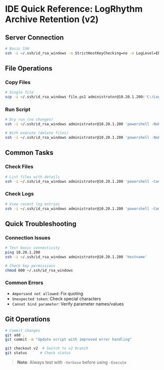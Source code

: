 # IDE Quick Reference: LogRhythm Archive Retention (v2)

## Server Connection
```bash
# Basic SSH
ssh -i ~/.ssh/id_rsa_windows -o StrictHostKeyChecking=no -o LogLevel=ERROR administrator@10.20.1.200
```

## File Operations

### Copy Files
```bash
# Single file
scp -i ~/.ssh/id_rsa_windows file.ps1 administrator@10.20.1.200:'C:/LogRhythm/Scripts/ArchiveV2/'
```

### Run Script
```bash
# Dry run (no changes)
ssh -i ~/.ssh/id_rsa_windows administrator@10.20.1.200 'powershell -NoProfile -ExecutionPolicy Bypass -Command "& { cd ''C:\LogRhythm\Scripts\ArchiveV2''; .\ArchiveRetention.ps1 -ArchivePath ''D:\LogRhythmArchives\InactiveTest'' -RetentionDays 120 -Verbose }"'

# With execute (delete files)
ssh -i ~/.ssh/id_rsa_windows administrator@10.20.1.200 'powershell -NoProfile -ExecutionPolicy Bypass -Command "& { cd ''C:\LogRhythm\Scripts\ArchiveV2''; .\ArchiveRetention.ps1 -ArchivePath ''D:\LogRhythmArchives\InactiveTest'' -RetentionDays 120 -Execute -Verbose }"'
```

## Common Tasks

### Check Files
```bash
# List files with details
ssh -i ~/.ssh/id_rsa_windows administrator@10.20.1.200 'powershell -Command "Get-ChildItem -Path ''D:\LogRhythmArchives\InactiveTest'' -Recurse -File | Sort-Object LastWriteTime | Select-Object -First 5 FullName, LastWriteTime, @{Name=''DaysOld'';Expression={[math]::Round(((Get-Date) - $_.LastWriteTime).TotalDays, 2)}} | Format-Table -AutoSize"'
```

### Check Logs
```bash
# View recent log entries
ssh -i ~/.ssh/id_rsa_windows administrator@10.20.1.200 'powershell -Command "Get-Content -Tail 20 ''C:\LogRhythm\Scripts\ArchiveV2\ArchiveRetention_*.log''"'
```

## Quick Troubleshooting

### Connection Issues
```bash
# Test basic connectivity
ping 10.20.1.200
ssh -i ~/.ssh/id_rsa_windows administrator@10.20.1.200 'hostname'

# Check key permissions
chmod 600 ~/.ssh/id_rsa_windows
```

### Common Errors
- `Ampersand not allowed`: Fix quoting
- `Unexpected token`: Check special characters
- `Cannot bind parameter`: Verify parameter names/values

## Git Operations
```bash
# Commit changes
git add .
git commit -m "Update script with improved error handling"

git checkout v2  # Switch to v2 branch
git status      # Check status
```

> **Note**: Always test with `-Verbose` before using `-Execute`
